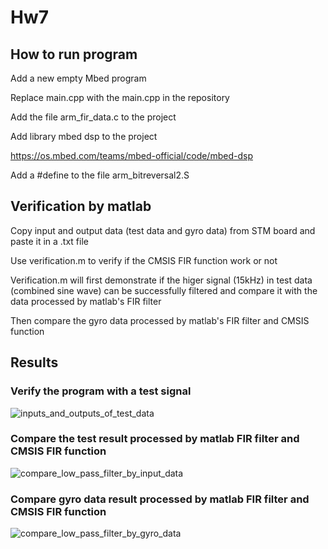 # Hw7
## How to run program

Add a new empty Mbed program

Replace main.cpp with the main.cpp in the repository

Add the file arm_fir_data.c to the project

Add library mbed dsp to the project

https://os.mbed.com/teams/mbed-official/code/mbed-dsp

Add a #define to the file arm_bitreversal2.S

## Verification by matlab

Copy input and output data (test data and gyro data) from STM board and paste it in a .txt file

Use verification.m to verify if the CMSIS FIR function work or not

Verification.m will first demonstrate if the higer signal (15kHz) in test data (combined sine wave) can be successfully filtered and compare it with the data processed by matlab's FIR filter

Then compare the gyro data processed by matlab's FIR filter and CMSIS function

## Results
### Verify the program with a test signal

![inputs_and_outputs_of_test_data](https://user-images.githubusercontent.com/59012686/234929148-1d09d3f6-911d-463c-b7ac-33f628f69d8c.jpg)

### Compare the test result processed by matlab FIR filter and CMSIS FIR function

![compare_low_pass_filter_by_input_data](https://user-images.githubusercontent.com/59012686/234928217-1735ad72-1f8e-42b6-ab59-158ba9e65cdc.jpg)

### Compare gyro data result processed by matlab FIR filter and CMSIS FIR function

![compare_low_pass_filter_by_gyro_data](https://user-images.githubusercontent.com/59012686/234929134-6016846f-37b0-4198-8442-9981b8f224d3.jpg)
